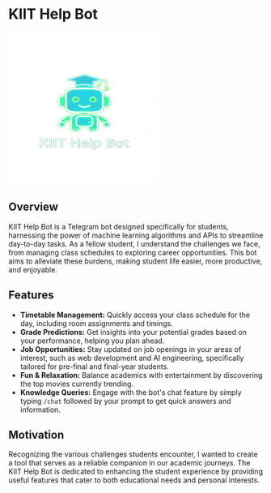 # KIIT Help Bot

<img src="assets/freepik__candid-image-photography-natural-textures-highly-r__57633.jpeg" alt="KIIT Help Bot Logo" width="300" height="300"/>

## Overview
KIIT Help Bot is a Telegram bot designed specifically for students, harnessing the power of machine learning algorithms and APIs to streamline day-to-day tasks. As a fellow student, I understand the challenges we face, from managing class schedules to exploring career opportunities. This bot aims to alleviate these burdens, making student life easier, more productive, and enjoyable.

## Features
- **Timetable Management:** Quickly access your class schedule for the day, including room assignments and timings.
- **Grade Predictions:** Get insights into your potential grades based on your performance, helping you plan ahead.
- **Job Opportunities:** Stay updated on job openings in your areas of interest, such as web development and AI engineering, specifically tailored for pre-final and final-year students.
- **Fun & Relaxation:** Balance academics with entertainment by discovering the top movies currently trending.
- **Knowledge Queries:** Engage with the bot's chat feature by simply typing `/chat` followed by your prompt to get quick answers and information.

## Motivation
Recognizing the various challenges students encounter, I wanted to create a tool that serves as a reliable companion in our academic journeys. The KIIT Help Bot is dedicated to enhancing the student experience by providing useful features that cater to both educational needs and personal interests.

